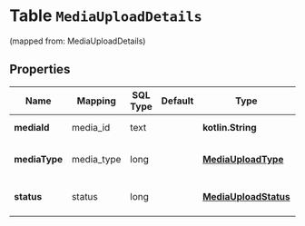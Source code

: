 
# Table `MediaUploadDetails`
(mapped from: MediaUploadDetails)

## Properties
Name | Mapping | SQL Type | Default | Type | Description | Notes
---- | ------- | -------- | ------- | ---- | ----------- | -----
**mediaId** | media_id | text |  | **kotlin.String** |  |  [optional] [readonly]
**mediaType** | media_type | long |  | [**MediaUploadType**](MediaUploadType.md) |  |  [optional] [readonly] [foreignkey]
**status** | status | long |  | [**MediaUploadStatus**](MediaUploadStatus.md) |  |  [optional] [readonly] [foreignkey]





